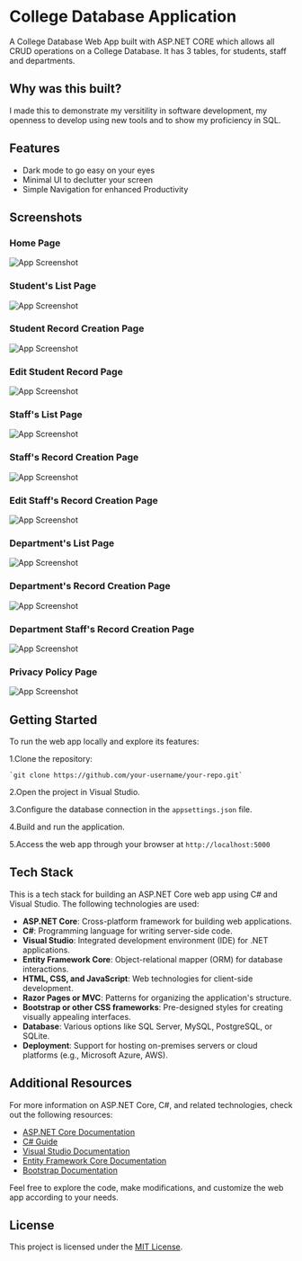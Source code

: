 
# College Database Application

A College Database Web App built with ASP.NET CORE which allows all CRUD operations on a College Database. It has 3 tables, for students, staff and departments.


## Why was this built?

I made this to demonstrate my versitility in software development, my openness to develop using new tools and to show my proficiency in SQL.
## Features

- Dark mode to go easy on your eyes
- Minimal UI to declutter your screen
- Simple Navigation for enhanced Productivity



## Screenshots

### Home Page

![App Screenshot](/Images/Screenshot(195).png)

### Student's List Page

![App Screenshot](/Images/Screenshot(196).png)

### Student Record Creation Page

![App Screenshot](/Images/Screenshot(208).png)

### Edit Student Record Page

![App Screenshot](/Images/Screenshot(208).png)

### Staff's List Page

![App Screenshot](/Images/Screenshot(208).png)

### Staff's Record Creation Page

![App Screenshot](/Images/Screenshot(208).png)

### Edit Staff's Record Creation Page

![App Screenshot](/Images/Screenshot(208).png)

### Department's List Page

![App Screenshot](/Images/Screenshot(222).png)

### Department's Record Creation Page

![App Screenshot](/Images/Screenshot(224).png)

### Department Staff's Record Creation Page

![App Screenshot](/Images/Screenshot(224).png)

### Privacy Policy Page

![App Screenshot](/Images/Screenshot(226).png)



Getting Started
---------------

To run the web app locally and explore its features:

1.Clone the repository:
    
    `git clone https://github.com/your-username/your-repo.git`

2.Open the project in Visual Studio.
    
3.Configure the database connection in the `appsettings.json` file.
    
4.Build and run the application.
    
5.Access the web app through your browser at `http://localhost:5000`

Tech Stack
--------------------

This is a tech stack for building an ASP.NET Core web app using C# and Visual Studio. The following technologies are used:

*   **ASP.NET Core**: Cross-platform framework for building web applications.
*   **C#**: Programming language for writing server-side code.
*   **Visual Studio**: Integrated development environment (IDE) for .NET applications.
*   **Entity Framework Core**: Object-relational mapper (ORM) for database interactions.
*   **HTML, CSS, and JavaScript**: Web technologies for client-side development.
*   **Razor Pages or MVC**: Patterns for organizing the application's structure.
*   **Bootstrap or other CSS frameworks**: Pre-designed styles for creating visually appealing interfaces.
*   **Database**: Various options like SQL Server, MySQL, PostgreSQL, or SQLite.
*   **Deployment**: Support for hosting on-premises servers or cloud platforms (e.g., Microsoft Azure, AWS).

Additional Resources
--------------------

For more information on ASP.NET Core, C#, and related technologies, check out the following resources:

*   [ASP.NET Core Documentation](https://docs.microsoft.com/aspnet/core)
*   [C# Guide](https://docs.microsoft.com/dotnet/csharp)
*   [Visual Studio Documentation](https://docs.microsoft.com/visualstudio)
*   [Entity Framework Core Documentation](https://docs.microsoft.com/ef/core)
*   [Bootstrap Documentation](https://getbootstrap.com/docs)

Feel free to explore the code, make modifications, and customize the web app according to your needs.



## License

This project is licensed under the [MIT License](LICENSE).

